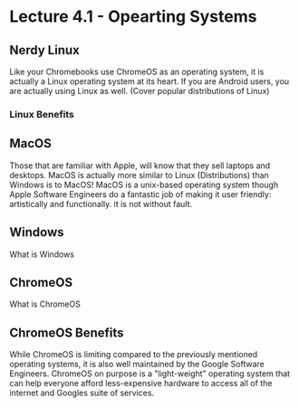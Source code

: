 # Lecture 4.1 - Opearting Systems

## Nerdy Linux
Like your Chromebooks use ChromeOS as an operating system, it is actually a Linux operating system at its heart. If you are Android users, you are actually using Linux as well.
(Cover popular distributions of Linux)

### Linux Benefits


## MacOS
Those that are familiar with Apple, will know that they sell laptops and desktops. MacOS is actually more similar to Linux (Distributions) than Windows is to MacOS! MacOS is a unix-based operating system though Apple Software Engineers do a fantastic job of making it user friendly: artistically and functionally. it is not without fault.

## Windows
What is Windows

## ChromeOS
What is ChromeOS

## ChromeOS Benefits
While ChromeOS is limiting compared to the previously mentioned operating systems, it is also well maintained by the Google Software Engineers. ChromeOS on purpose is a "light-weight" operating system that can help everyone afford less-expensive hardware to access all of the internet and Googles suite of services.
